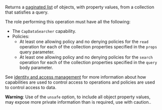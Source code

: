 Returns a [paginated list](/api/pagination) of objects, with property values, from a collection that satisfies a query.

The role performing this operation must have all the following:
- The `CapDataSearcher` capability.
- Policies:
  + At least one allowing policy and no denying policies for the `read` operation for each of the collection properties
    specified in the `props` query parameter.
  + At least one allowing policy and no denying policies for the `search` operation for each of the collection
    properties
    specified in the `query` body parameter.

See [identity and access management](/data-security/identity-and-access-management) for more information about how
capabilities are used to control access to operations and policies are used to control access to data.

**Warning**: Use of the `unsafe` option, to include all object property values, may expose more private information than is required, use with caution..